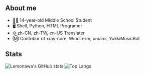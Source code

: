 ## About me
* 👨‍🎓 14-year-old Middle School Student
* 🖥️ Shell, Python, HTML Programer
* 🌐 zh-CN, zh-TW, en-US Translater
* Ⓜ️ Contribor of xray-core, WindTerm, umami, YukkiMusicBot
## Stats
![Lemonawa's GitHub stats](https://github-readme-stats.vercel.app/api?username=Lemonawa&show_icons=true&include_all_commits=true)
![Top Langs](https://github-readme-stats.vercel.app/api/top-langs/?username=Lemonawa)
